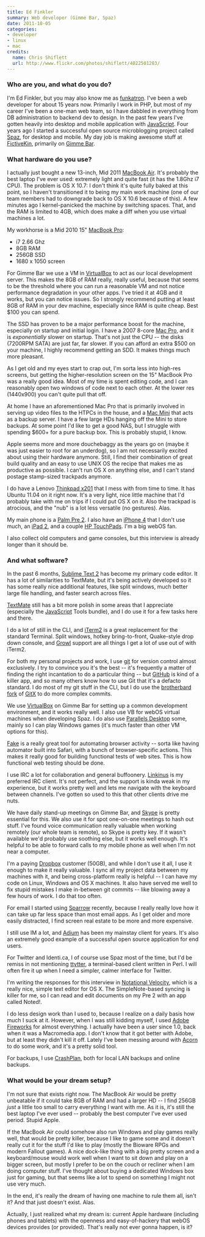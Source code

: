 ```yaml
---
title: Ed Finkler
summary: Web developer (Gimme Bar, Spaz)
date: 2011-10-05
categories:
- developer
- linux
- mac
credits:
  name: Chris Shiflett
  url: http://www.flickr.com/photos/shiflett/4022501283/
---
```


### Who are you, and what do you do?

I'm Ed Finkler, but you may also know me as [funkatron](http://funkatron.com/ "Ed's website."). I've been a web developer for about 15 years now. Primarily I work in PHP, but most of my career I've been a one-man web team, so I have dabbled in everything from DB administration to backend dev to design. In the past few years I've gotten heavily into desktop and mobile application with [JavaScript][]. Four years ago I started a successful open source microblogging project called [Spaz][], for desktop and mobile. My day job is making awesome stuff at [FictiveKin](http://fictivekin.com "The company that makes Gimme Bar"), primarily on [Gimme Bar][gimme-bar].

### What hardware do you use?

I actually just bought a new 13-inch, Mid 2011 [MacBook Air][macbook-air]. It's probably the best laptop I've ever used: extremely light and quite fast (it has the 1.8Ghz i7 CPU). The problem is OS X 10.7: I don't think it's quite fully baked at this point, so I haven't transitioned it to being my main work machine (one of our team members had to downgrade back to OS X 10.6 because of this). A few minutes ago I kernel-panicked the machine by switching spaces. That, and the RAM is limited to 4GB, which does make a diff when you use virtual machines a lot.

My workhorse is a Mid 2010 15" [MacBook Pro][macbook-pro]:

- i7 2.66 Ghz
- 8GB RAM
- 256GB SSD
- 1680 x 1050 screen

For Gimme Bar we use a VM in [VirtualBox][] to act as our local development server. This makes the 8GB of RAM really, really useful, because that seems to be the threshold where you can run a reasonable VM and not notice performance degradation in your other apps. I've tried it at 4GB and it works, but you can notice issues. So I strongly recommend putting at least 8GB of RAM in your dev machine, especially since RAM is quite cheap. Best $100 you can spend.

The SSD has proven to be a major performance boost for the machine, especially on startup and initial login. I have a 2007 8-core [Mac Pro][mac-pro], and it is *exponentially* slower on startup. That's not just the CPU -- the disks (7200RPM SATA) are just far, far slower. If you can afford an extra $500 on your machine, I highly recommend getting an SDD. It makes things much more pleasant.

As I get old and my eyes start to crap out, I'm sorta less into high-res screens, but getting the higher-resolution screen on the 15" MacBook Pro was a really good idea. Most of my time is spent editing code, and I can reasonably open two windows of code next to each other. At the lower res (1440x900) you can't quite pull that off.

At home I have an aforementioned Mac Pro that is primarily involved in serving up video files to the HTPCs in the house, and a [Mac Mini][mac-mini] that acts as a backup server. I have a few large HDs hanging off the Mini to store backups. At some point I'd like to get a good NAS, but I struggle with spending $600+ for a pure backup box. This is probably stupid, I know.

Apple seems more and more douchebaggy as the years go on (maybe it was just easier to root for an underdog), so I am not necessarily excited about using their hardware anymore. Still, I find their combination of great build quality and an easy to use UNIX OS the recipe that makes me as productive as possible. I can't run OS X on anything else, and I can't stand postage stamp-sized trackpads anymore.

I do have a Lenovo [Thinkpad x201][thinkpad-x201] that I mess with from time to time. It has Ubuntu 11.04 on it right now. It's a very light, nice little machine that I'd probably take with me on trips if I could put OS X on it. Also the trackpad is atrocious, and the "nub" is a lot less versatile (no gestures). Alas.

My main phone is a [Palm Pre 2][pre-2]. I also have an [iPhone 4][iphone-4] that I don't use much, an [iPad 2][ipad-2], and a couple [HP TouchPads][touchpad]. I'm a big webOS fan.

I also collect old computers and game consoles, but this interview is already longer than it should be.

### And what software?

In the past 6 months, [Sublime Text 2][sublime-text] has become my primary code editor. It has a lot of similarities to TextMate, but it's being actively developed so it has some really nice additional features, like split windows, much better large file handling, and faster search across files.

[TextMate][] still has a bit more polish in some areas that I appreciate (especially the [JavaScript][] Tools bundle), and I do use it for a few tasks here and there.

I do a lot of still in the CLI, and [iTerm2][iterm2] is a great replacement for the standard Terminal. Split windows, hotkey bring-to-front, Quake-style drop down console, and [Growl][] support are all things I get a lot of use out of with iTerm2.

For both my personal projects and work, I use [git][] for version control almost exclusively. I try to convince you it's the best -- it's frequently a matter of finding the right incantation to do a particular thing -- but [GitHub][] is kind of a killer app, and so many others know how to use Git that it's a defacto standard. I do most of my git stuff in the CLI, but I do use the [brotherbard fork](https://github.com/brotherbard/gitx "A fork of GitX") of [GitX][] to do more complex commits.

We use [VirtualBox][] on Gimme Bar for setting up a common development environment, and it works really well. I also use VB for webOS virtual machines when developing Spaz. I do also use [Parallels Desktop][parallels-desktop] some, mainly so I can play Windows games (it's much faster than other VM options for this).

[Fake][] is a really great tool for automating browser activity -- sorta like having automator built into Safari, with a bunch of browser-specific actions. This makes it really good for building functional tests of web sites. This is how functional web testing should be done.

I use IRC a lot for collaboration and general buffoonery. [Linkinus][] is my preferred IRC client. It's not perfect, and the support is kinda weak in my experience, but it works pretty well and lets me navigate with the keyboard between channels. I've gotten so used to this that other clients drive me nuts.

We have daily stand-up meetings on Gimme Bar, and [Skype][] is pretty essential for this. We also use it for spot one-on-one meetings to hash out stuff. I've found voice communication really valuable when working remotely (our whole team is remote), so Skype is pretty key. If it wasn't available we'd probably use soothing else, but it works well enough. It's helpful to be able to forward calls to my mobile phone as well when I'm not near a computer.

I'm a paying [Dropbox][] customer (50GB), and while I don't use it all, I use it enough to make it really valuable. I sync all my project data between my machines with it, and being cross-platform really is helpful -- I can have my code on Linux, Windows and OS X machines. It also have served me well to fix stupid mistakes I make in-between git commits -- like blowing away a few hours of work. I do that too often.

For email I started using [Sparrow][] recently, because I really really love how it can take up far less space than most email apps. As I get older and more easily distracted, I find screen real estate to be more and more expensive.

I still use IM a lot, and [Adium][] has been my mainstay client for years. It's also an extremely good example of a successful open source application for end users.

For Twitter and Identi.ca, I of course use Spaz most of the time, but I'd be remiss in not mentioning [ttytter][], a terminal-based client written in Perl. I will often fire it up when I need a simpler, calmer interface for Twitter.

I'm writing the responses for this interview in [Notational Velocity][notational-velocity], which is a really nice, simple text editor for OS X. The SimpleNote-based syncing is killer for me, so I can read and edit documents on my Pre 2 with an app called Noted!.

I do less design work than I used to, because I realize on a daily basis how much I suck at it. However, when I was still kidding myself, I used [Adobe Fireworks][fireworks] for almost everything. I actually have been a user since 1.0, back when it was a Macromedia app. I don't know that it got better with Adobe, but at least they didn't kill it off. Lately I've been messing around with [Acorn][] to do some work, and it's a pretty solid tool.

For backups, I use [CrashPlan][], both for local LAN backups and online backups.

### What would be your dream setup?

I'm not sure that exists right now. The MacBook Air would be pretty unbeatable if it could take 8GB of RAM and had a larger HD -- I find 256GB *just* a little too small to carry everything I want with me. As it is, it's still the best laptop I've ever used -- probably the best computer I've ever used period. Stupid Apple.

If the MacBook Air could somehow also run Windows and play games really well, that would be pretty killer, because I like to game some and it doesn't really cut it for the stuff I'd like to play (mostly the Bioware RPGs and modern Fallout games). A nice dock-like thing with a big pretty screen and a keyboard/mouse would work well when I want to sit down and play on a bigger screen, but mostly I prefer to be on the couch or recliner when I am doing computer stuff. I've thought about buying a dedicated Windows box just for gaming, but that seems like a lot to spend on something I might not use very much.

In the end, it's really the dream of having one machine to rule them all, isn't it? And that just doesn't exist. Alas.

Actually, I just realized what my dream is: current Apple hardware (including phones and tablets) with the openness and easy-of-hackery that webOS devices provides (or provided). That's really not ever gonna happen, is it?

[acorn]: https://flyingmeat.com/acorn/ "An image editor for the Mac."
[adium]: https://en.wikipedia.org/wiki/Adium "A multi-protocol chat application for the Mac."
[crashplan]: https://www.crashplan.com/en-us/ "An online backup service."
[dropbox]: https://www.dropbox.com/ "Online syncing and storage."
[fake]: http://fakeapp.com/ "A web browser for the Mac designed for automation."
[fireworks]: https://creative.adobe.com/products/fireworks "A graphics and work tool for the Mac."
[gimme-bar]: http://web.archive.org/web/20180518235129/https://gimmebar.com/ "A web service for storing collections of things from the web."
[git]: https://git-scm.com/ "A version control system."
[github]: https://github.com/ "A Git code repository service."
[gitx]: http://gitx.frim.nl/ "A git GUI for Mac OS X."
[growl]: http://growl.info/ "A notification system for Mac OS X."
[ipad-2]: https://www.apple.com/ipad/ "A tablet device."
[iphone-4]: https://en.wikipedia.org/wiki/IPhone_4 "A smartphone."
[iterm2]: https://iterm2.com/ "An alternative terminal application for macOS."
[javascript]: https://en.wikipedia.org/wiki/JavaScript "An interpreted scripting language."
[linkinus]: https://en.wikipedia.org/wiki/Linkinus "An IRC client for Mac OS X."
[mac-mini]: https://www.apple.com/mac-mini/ "A small desktop computer."
[mac-pro]: https://www.apple.com/mac-pro/ "The Intel-based Mac tower computer."
[macbook-air]: https://www.apple.com/macbook-air/ "A very thin laptop."
[macbook-pro]: https://www.apple.com/macbook-pro/ "A laptop."
[notational-velocity]: http://notational.net/ "A clever note-taking app for the Mac."
[parallels-desktop]: https://www.parallels.com/products/desktop/ "A PC emulator for the Mac."
[pre-2]: https://en.wikipedia.org/wiki/Palm_Pre_2 "A webOS smartphone."
[skype]: https://www.skype.com/en/ "Voice and video chat software."
[sparrow]: http://www.gmail.com/intl/en/mail/help/sparrow.html "A mail client for the Mac with a funky UI."
[spaz]: http://getspaz.com/ "A microblogging client for Twitter, Identi.ca and Laconica."
[sublime-text]: http://www.sublimetext.com/ "A coder's text editor."
[textmate]: https://macromates.com/ "A text editor for the Mac."
[thinkpad-x201]: http://web.archive.org/web/20160511173457/http://shop.lenovo.com:80/us/notebooks/thinkpad/x-series/x201 "A 12.1 inch lightweight laptop."
[touchpad]: http://web.archive.org/web/20141217142055/http://www.hp.com/united-states/webos/us/en/tablet/touchpad.html "A webOS tablet."
[ttytter]: http://web.archive.org/web/20220813100822/https://www.floodgap.com/software/ttytter/ "A command-line Twitter client."
[virtualbox]: https://www.virtualbox.org/ "Open-source virtualisation software."
